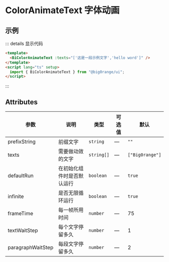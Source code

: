 # ColorAnimateText 字体动画

## 示例

<ClientOnly>
 <BiColorAnimateText :texts="['这是一段示例文字','hello word']" />
</ClientOnly>

::: details 显示代码

```html
<template>
  <BiColorAnimateText :texts="['这是一段示例文字','hello word']" />
</template>
<script lang="ts" setup>
  import { BiColorAnimateText } from "@big0range/ui";
</script>
```
::: 
## Attributes

| 参数              | 说明                       | 类型       | 可选值 | 默认            |
| ----------------- | -------------------------- | ---------- | ------ | --------------- |
| prefixString      | 前缀文字                   | `string`   | —      | `""`            |
| texts             | 需要做动效的文字           | `string[]` | —      | `["Big0range"]` |
| defaultRun        | 在初始化组件时是否默认运行 | `boolean`  | —      | `true`          |
| infinite          | 是否无限循环运行           | `boolean`  | —      | `true`          |
| frameTime         | 每一帧所用时间             | `number`   | —      | 75              |
| textWaitStep      | 每个文字停留多久           | `number`   | —      | 1               |
| paragraphWaitStep | 每段文字停留多久           | `number`   | —      | 2               |

